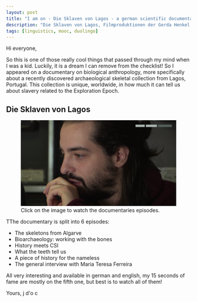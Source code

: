 ```yaml
---
layout: post
title: "I am on - Die Sklaven von Lagos - a german scientific documentary"
description: "Die Sklaven von Lagos, Filmproduktionen der Gerda Henkel Stiftung with Maria Teresa Ferreira project"
tags: [linguistics, mooc, duolingo]
---
```


Hi everyone,

So this is one of those really cool things that passed through my mind when I was a kid. Luckily, it is a dream I can remove from the checklist! So I appeared on a documentary on biological anthropology, more specifically about a recently discovered archaeological skeletal collection from Lagos, Portugal. This collection is unique, worldwide, in how much it can tell us about slavery related to the Exploration Epoch.

## Die Sklaven von Lagos

<figure>
	<a href="https://lisa.gerda-henkel-stiftung.de/sklaven_von_lagos?nav_id=6897" target="_blank"><img src="/images/slavesdoc.png" alt="die sklaven"></a>
	<figcaption>Click on the image to watch the documentaries episodes.</figcaption>
</figure>

TThe documentary is split into 6 episodes:

+ The skeletons from Algarve
+ Bioarchaeology: working with the bones
+ History meets CSI
+ What the teeth tell us
+ A piece of history for the nameless
+ The general interview with Maria Teresa Ferreira

All very interesting and available in german and english, my 15 seconds of fame are mostly on the fifth one, but best is to watch all of them!

Yours,
j d'o c